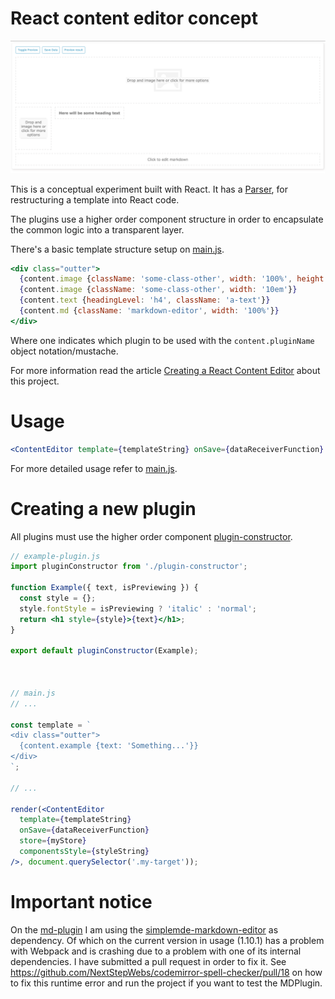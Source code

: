 # React content editor concept

![preview image](https://raw.githubusercontent.com/WebCloud/content_editor_comcept/master/public/img/preview.png)

This is a conceptual experiment built with React. It has a [Parser](https://github.com/WebCloud/content_editor_comcept/blob/master/src/js/parser/index.js), for restructuring a template into React code.

The plugins use a higher order component structure in order to encapsulate the common logic into a transparent layer.

There's a basic template structure setup on [main.js](https://github.com/WebCloud/content_editor_comcept/blob/master/src/main.js#L23-L28).

```jsx
<div class="outter">
  {content.image {className: 'some-class-other', width: '100%', height: '11em'}}
  {content.image {className: 'some-class-other', width: '10em'}}
  {content.text {headingLevel: 'h4', className: 'a-text'}}
  {content.md {className: 'markdown-editor', width: '100%'}}
</div>
```

Where one indicates which plugin to be used with the `content.pluginName` object notation/mustache.


For more information read the article [Creating a React Content Editor](https://webcloud.info/blog/2016/04/12/creating-a-react-content-editor/) about this project.

# Usage

```jsx
<ContentEditor template={templateString} onSave={dataReceiverFunction} store={myStore} componentsStyle={styleString} />
```

For more detailed usage refer to [main.js](src/main.js).


# Creating a new plugin

All plugins must use the higher order component [plugin-constructor](src/js/parser/plugins/plugin-constructor.js).

```jsx
// example-plugin.js
import pluginConstructor from './plugin-constructor';

function Example({ text, isPreviewing }) {
  const style = {};
  style.fontStyle = isPreviewing ? 'italic' : 'normal';
  return <h1 style={style}>{text}</h1>;
}

export default pluginConstructor(Example);



// main.js
// ...

const template = `
<div class="outter">
  {content.example {text: 'Something...'}}
</div>
`;

// ...

render(<ContentEditor
  template={templateString}
  onSave={dataReceiverFunction}
  store={myStore}
  componentsStyle={styleString}
/>, document.querySelector('.my-target'));

```

# Important notice

On the [md-plugin](src/js/parser/plugins/md-plugin.js) I am using the [simplemde-markdown-editor](https://github.com/NextStepWebs/simplemde-markdown-editor) as dependency. Of which on the current version in usage (1.10.1) has a problem with Webpack and is crashing due to a problem with one of its internal dependencies. I have submitted a pull request in order to fix it. See https://github.com/NextStepWebs/codemirror-spell-checker/pull/18 on how to fix this runtime error and run the project if you want to test the MDPlugin.